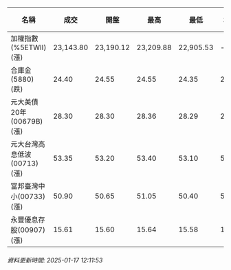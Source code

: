 | 名稱 | 成交 | 開盤 | 最高 | 最低 | 均價 | 成交金額(億) | 昨收 | 漲跌幅 | 漲跌 | 總量 | 昨量 | 振幅 |
| -------- | -------- | -------- | -------- |-------- | -------- | -------- |-------- |-------- |-------- | -------- | -------- |-------- |
|加權指數(%5ETWII) (漲)|23,143.80|23,190.12|23,209.88|22,905.53|-|2,238.82|23,025.10|0.52%|118.70|3,916,720|0|1.32%|
|合庫金(5880) (跌)|24.40|24.55|24.55|24.35|24.42|0.568|24.45|0.20%|0.05|2,324|10,381|0.82%|
|元大美債20年(00679B) (漲)|28.30|28.30|28.36|28.29|28.32|4.61|28.26|0.14%|0.04|16,284|34,654|0.25%|
|元大台灣高息低波(00713) (漲)|53.35|53.20|53.40|53.10|53.23|2.12|53.20|0.28%|0.15|3,988|7,834|0.56%|
|富邦臺灣中小(00733) (漲)|50.90|50.65|51.05|50.40|50.67|0.276|50.60|0.59%|0.30|544|1,865|1.28%|
|永豐優息存股(00907) (漲)|15.61|15.60|15.64|15.58|15.60|0.174|15.57|0.26%|0.04|1,116|1,172|0.39%|
###### 資料更新時間: 2025-01-17 12:11:53